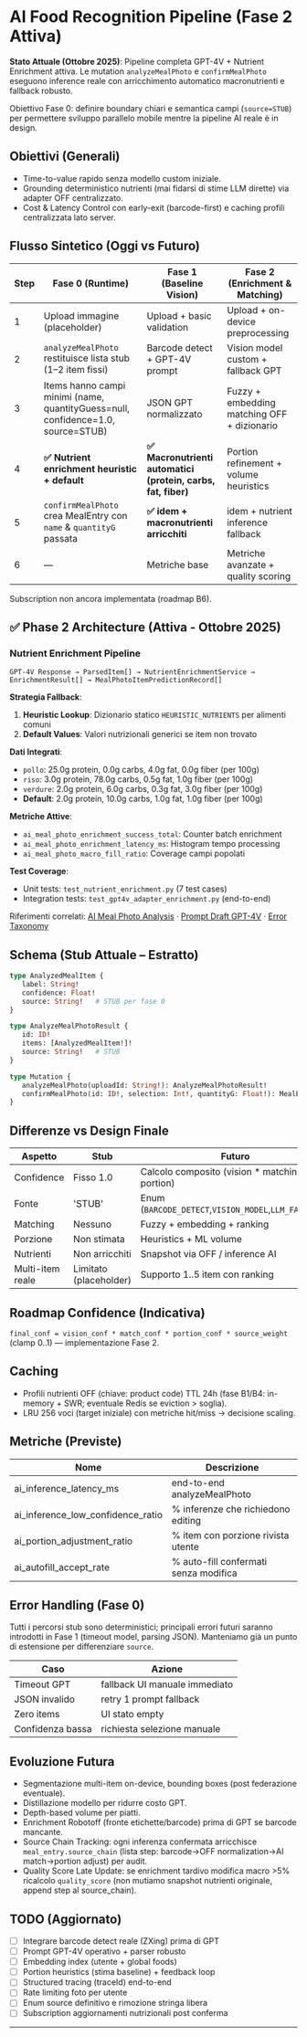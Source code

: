 # AI Food Recognition Pipeline (Fase 2 Attiva)

**Stato Attuale (Ottobre 2025)**: Pipeline completa GPT-4V + Nutrient Enrichment attiva. Le mutation `analyzeMealPhoto` e `confirmMealPhoto` eseguono inference reale con arricchimento automatico macronutrienti e fallback robusto.

Obiettivo Fase 0: definire boundary chiari e semantica campi (`source=STUB`) per permettere sviluppo parallelo mobile mentre la pipeline AI reale è in design.

## Obiettivi (Generali)

- Time-to-value rapido senza modello custom iniziale.
- Grounding deterministico nutrienti (mai fidarsi di stime LLM dirette) via adapter OFF centralizzato.
- Cost & Latency Control con early-exit (barcode-first) e caching profili centralizzata lato server.

## Flusso Sintetico (Oggi vs Futuro)

| Step | Fase 0 (Runtime) | Fase 1 (Baseline Vision) | Fase 2 (Enrichment & Matching) |
|------|------------------|--------------------------|--------------------------------|
| 1 | Upload immagine (placeholder) | Upload + basic validation | Upload + on-device preprocessing |
| 2 | `analyzeMealPhoto` restituisce lista stub (1–2 item fissi) | Barcode detect + GPT-4V prompt | Vision model custom + fallback GPT |
| 3 | Items hanno campi minimi (name, quantityGuess=null, confidence=1.0, source=STUB) | JSON GPT normalizzato | Fuzzy + embedding matching OFF + dizionario |
| 4 | **✅ Nutrient enrichment heuristic + default** | **✅ Macronutrienti automatici (protein, carbs, fat, fiber)** | Portion refinement + volume heuristics |
| 5 | `confirmMealPhoto` crea MealEntry con `name` & `quantityG` passata | **✅ idem + macronutrienti arricchiti** | idem + nutrient inference fallback |
| 6 | — | Metriche base | Metriche avanzate + quality scoring |

Subscription non ancora implementata (roadmap B6).

## **✅ Phase 2 Architecture (Attiva - Ottobre 2025)**

### Nutrient Enrichment Pipeline

```
GPT-4V Response → ParsedItem[] → NutrientEnrichmentService → EnrichmentResult[] → MealPhotoItemPredictionRecord[]
```

**Strategia Fallback**:
1. **Heuristic Lookup**: Dizionario statico `HEURISTIC_NUTRIENTS` per alimenti comuni
2. **Default Values**: Valori nutrizionali generici se item non trovato

**Dati Integrati**:
- `pollo`: 25.0g protein, 0.0g carbs, 4.0g fat, 0.0g fiber (per 100g)
- `riso`: 3.0g protein, 78.0g carbs, 0.5g fat, 1.0g fiber (per 100g)  
- `verdure`: 2.0g protein, 6.0g carbs, 0.3g fat, 3.0g fiber (per 100g)
- **Default**: 2.0g protein, 10.0g carbs, 1.0g fat, 1.0g fiber (per 100g)

**Metriche Attive**:
- `ai_meal_photo_enrichment_success_total`: Counter batch enrichment
- `ai_meal_photo_enrichment_latency_ms`: Histogram tempo processing
- `ai_meal_photo_macro_fill_ratio`: Coverage campi popolati

**Test Coverage**: 
- Unit tests: `test_nutrient_enrichment.py` (7 test cases)
- Integration tests: `test_gpt4v_adapter_enrichment.py` (end-to-end)

Riferimenti correlati: [AI Meal Photo Analysis](ai_meal_photo.md) · [Prompt Draft GPT-4V](ai_food_recognition_prompt.md) · [Error Taxonomy](ai_meal_photo_errors.md)

## Schema (Stub Attuale – Estratto)

```graphql
type AnalyzedMealItem {
   label: String!
   confidence: Float!
   source: String!   # STUB per fase 0
}

type AnalyzeMealPhotoResult {
   id: ID!
   items: [AnalyzedMealItem!]!
   source: String!   # STUB
}

type Mutation {
   analyzeMealPhoto(uploadId: String!): AnalyzeMealPhotoResult!
   confirmMealPhoto(id: ID!, selection: Int!, quantityG: Float!): MealEntry!
}
```

## Differenze vs Design Finale

| Aspetto | Stub | Futuro |
|---------|------|--------|
| Confidence | Fisso 1.0 | Calcolo composito (vision * matching * portion) |
| Fonte | 'STUB' | Enum (`BARCODE_DETECT`,`VISION_MODEL`,`LLM_FALLBACK`) |
| Matching | Nessuno | Fuzzy + embedding + ranking |
| Porzione | Non stimata | Heuristics + ML volume |
| Nutrienti | Non arricchiti | Snapshot via OFF / inference AI | 
| Multi-item reale | Limitato (placeholder) | Supporto 1..5 item con ranking |

## Roadmap Confidence (Indicativa)
`final_conf = vision_conf * match_conf * portion_conf * source_weight` (clamp 0..1) — implementazione Fase 2.

## Caching

- Profili nutrienti OFF (chiave: product code) TTL 24h (fase B1/B4: in-memory + SWR; eventuale Redis se eviction > soglia).
- LRU 256 voci (target iniziale) con metriche hit/miss → decisione scaling.

## Metriche (Previste)

| Nome | Descrizione |
|------|-------------|
| ai_inference_latency_ms | end-to-end analyzeMealPhoto |
| ai_inference_low_confidence_ratio | % inferenze che richiedono editing |
| ai_portion_adjustment_ratio | % item con porzione rivista utente |
| ai_autofill_accept_rate | % auto-fill confermati senza modifica |

## Error Handling (Fase 0)
Tutti i percorsi stub sono deterministici; principali errori futuri saranno introdotti in Fase 1 (timeout model, parsing JSON). Manteniamo già un punto di estensione per differenziare `source`.

| Caso | Azione |
|------|--------|
| Timeout GPT | fallback UI manuale immediato |
| JSON invalido | retry 1 prompt fallback |
| Zero items | UI stato empty |
| Confidenza bassa | richiesta selezione manuale |

## Evoluzione Futura

- Segmentazione multi-item on-device, bounding boxes (post federazione eventuale).
- Distillazione modello per ridurre costo GPT.
- Depth-based volume per piatti.
- Enrichment Robotoff (fronte etichette/barcode) prima di GPT se barcode mancante.
 - Source Chain Tracking: ogni inferenza confermata arricchisce `meal_entry.source_chain` (lista step: barcode→OFF normalization→AI match→portion adjust) per audit.
 - Quality Score Late Update: se enrichment tardivo modifica macro >5% ricalcolo `quality_score` (non mutiamo snapshot nutrienti originale, append step al source_chain).

## TODO (Aggiornato)

- [ ] Integrare barcode detect reale (ZXing) prima di GPT
- [ ] Prompt GPT-4V operativo + parser robusto
- [ ] Embedding index (utente + global foods)
- [ ] Portion heuristics (stima baseline) + feedback loop
- [ ] Structured tracing (traceId) end-to-end
- [ ] Rate limiting foto per utente
- [ ] Enum source definitivo e rimozione stringa libera
- [ ] Subscription aggiornamenti nutrizionali post conferma

---
